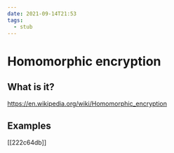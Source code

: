 ```yaml
---
date: 2021-09-14T21:53
tags: 
  - stub
---
```


# Homomorphic encryption

## What is it?

https://en.wikipedia.org/wiki/Homomorphic_encryption

## Examples

[[222c64db]] 
